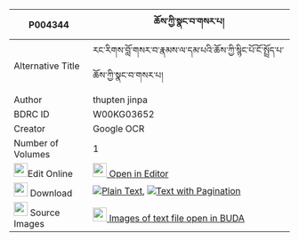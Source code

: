 |P004344|ཆོས་ཀྱི་སྣང་བ་གསར་པ། 
| --- | --- 
|Alternative Title |རང་རིགས་བློ་གསར་བ་རྣམས་ལ་དམ་པའི་ཆོས་ཀྱི་སྙིང་པོ་ངོ་སྤྲོད་པ་ཆོས་ཀྱི་སྣང་བ་གསར་པ།
|Author| thupten jinpa
|BDRC ID | W00KG03652
|Creator | Google OCR
|Number of Volumes| 1
|<img width="25" src="https://img.icons8.com/color/25/000000/edit-property.png">Edit Online| [<img width="25" src="https://avatars.githubusercontent.com/u/45091458?s=200&v=4"> Open in Editor](http://editor.openpecha.org/P004344)
|<img width="25" src="https://img.icons8.com/fluent/48/000000/download-2.png"/>  Download | [![](https://img.icons8.com/color/20/000000/txt.png)Plain Text](https://github.com/Openpecha/P004344/releases/download/v1/cho_kyi_nangwa_sarpa_plain_P004344.zip), [![](https://img.icons8.com/color/20/000000/txt.png)Text with Pagination](https://github.com/Openpecha/P004344/releases/download/v1/cho_kyi_nangwa_sarpa_pages_P004344.zip)
|<img width="25" src="https://img.icons8.com/plasticine/100/000000/pictures-folder.png"/>  Source Images | [<img width="25" src="https://library.bdrc.io/icons/BUDA-small.svg"> Images of text file open in BUDA](https://library.bdrc.io/show/bdr:W00KG03652)